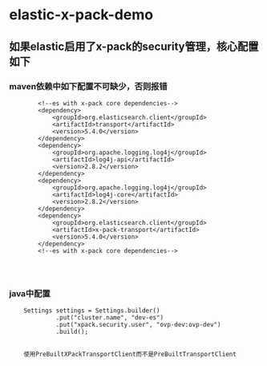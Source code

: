 # elastic-x-pack-demo
## 如果elastic启用了x-pack的security管理，核心配置如下
### maven依赖中如下配置不可缺少，否则报错
~~~
		<!--es with x-pack core dependencies-->
 		<dependency>
 			<groupId>org.elasticsearch.client</groupId>
 			<artifactId>transport</artifactId>
 			<version>5.4.0</version>
 		</dependency>
 		<dependency>
 			<groupId>org.apache.logging.log4j</groupId>
 			<artifactId>log4j-api</artifactId>
 			<version>2.8.2</version>
 		</dependency>
 		<dependency>
 			<groupId>org.apache.logging.log4j</groupId>
 			<artifactId>log4j-core</artifactId>
 			<version>2.8.2</version>
 		</dependency>
 		<dependency>
 			<groupId>org.elasticsearch.client</groupId>
 			<artifactId>x-pack-transport</artifactId>
 			<version>5.4.0</version>
 		</dependency>
 		<!--es with x-pack core dependencies-->
 		

 		
~~~    
### java中配置
~~~        
    Settings settings = Settings.builder() 
             .put("cluster.name", "dev-es")
             .put("xpack.security.user", "ovp-dev:ovp-dev")
             .build();
      
~~~
~~~
    使用PreBuiltXPackTransportClient而不是PreBuiltTransportClient
~~~             
             
             